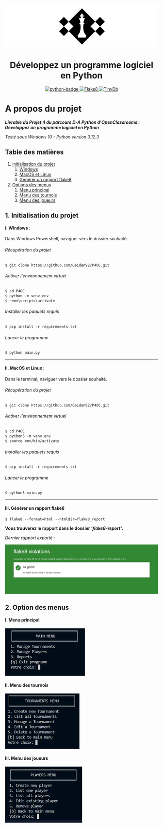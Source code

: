 ![chess_club](img/logo-chess-tournament.JPG)

<h1 align="center">Développez un programme logiciel en Python</h1>

<p align="center">
    <a href="https://www.python.org">
        <img src="https://img.shields.io/badge/Python-3.12+-3776AB?style=flat&logo=python&logoColor=white" alt="python-badge">
    </a>
    <a href="https://flake8.pycqa.org/en/latest/">
        <img src="https://img.shields.io/badge/Flake8-flake8==6.1+-d71b60?style=flat" alt="Flake8">
    </a>
    <a href="https://tinydb.readthedocs.io/en/latest/">
        <img src="https://img.shields.io/badge/TinyDb-4.8+-00838f?style=flat" alt="TinyDb">
    </a>
</p>

# A propos du projet

***Livrable du Projet 4 du parcours D-A Python d'OpenClassrooms : Développez un programme logiciel en Python***

_Testé sous Windows 10 - Python version 3.12.3_


## Table des matières

1. [Initialisation du projet](#id-section1)
    1. [Windows](#id-section1-1)
    2. [MacOS et Linux](#id-section1-2)
    3. [Générer un rapport flake8](#id-section1-3)
2. [Options des menus](#id-section2)
    1. [Menu principal](#section2-1)
    2. [Menu des tournois](#section2-2)
    3. [Menu des joueurs](#section2-3)



<div id='id-section1'></div>

## 1. Initialisation du projet

<div id='id-section1-1'></div>


#### i. Windows :
Dans Windows Powershell, naviguer vers le dossier souhaité.
###### Récupération du projet

    $ git clone https://github.com/Gaiden92/P4OC.git

###### Activer l'environnement virtuel
    $ cd P4OC
    $ python -m venv env
    $ ~env\scripts\activate
    
###### Installer les paquets requis
    $ pip install -r requirements.txt

###### Lancer le programme
    $ python main.py


<div id='id-section1-2'></div>

---------

#### II. MacOS et Linux :
Dans le terminal, naviguer vers le dossier souhaité.
###### Récupération du projet

    $ git clone https://github.com/Gaiden92/P4OC.git

###### Activer l'environnement virtuel
    $ cd P4OC 
    $ python3 -m venv env 
    $ source env/bin/activate
    
###### Installer les paquets requis
    $ pip install -r requirements.txt

###### Lancer le programme
    $ python3 main.py


<div id='id-section1-3'></div>

----------

#### III. Générer un rapport flake8

    $ flake8 --format=html --htmldir=flake8_report

**Vous trouverez le rapport dans le dossier _'flake8-report'_.**

_Dernier rapport exporté :_

![latest_report](img/flake8-report.JPG)

<div id='id-section2'></div>

## 2. Option des menus

<div id='id-section2-1'></div>

#### I. Menu principal

![main_menu](img/main-menu.JPG)

<div id='id-section2-2'></div>

#### II. Menu des tournois

![tournaments_menu](img/tournaments-menu.JPG)

<div id='id-section2-3'></div>

#### III. Menu des joueurs

![players_menu](img/players-menu.JPG)